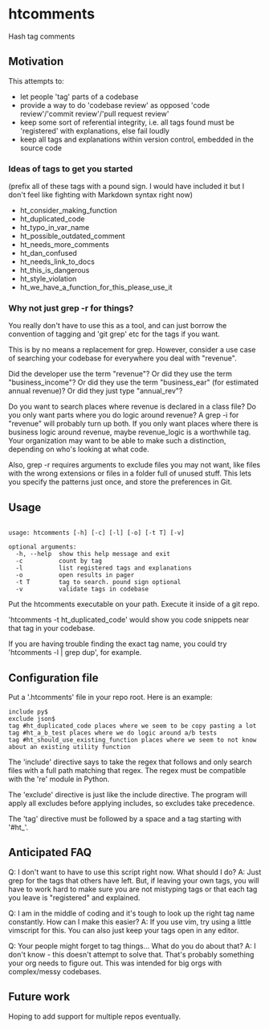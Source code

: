# htcomments
Hash tag comments


## Motivation

This attempts to:
 - let people 'tag' parts of a codebase
 - provide a way to do 'codebase review' as opposed 'code review'/'commit review'/'pull request review'
 - keep some sort of referential integrity, i.e. all tags found must be 'registered' with explanations, 
else fail loudly
 - keep all tags and explanations within version control, embedded in the source code


### Ideas of tags to get you started

(prefix all of these tags with a pound sign.  I would have included it but I don't feel like fighting with 
Markdown syntax right now)

 - ht_consider_making_function
 - ht_duplicated_code
 - ht_typo_in_var_name
 - ht_possible_outdated_comment
 - ht_needs_more_comments
 - ht_dan_confused
 - ht_needs_link_to_docs
 - ht_this_is_dangerous
 - ht_style_violation
 - ht_we_have_a_function_for_this_please_use_it


### Why not just grep -r for things?

You really don't have to use this as a tool, and can just borrow the convention
of tagging and 'git grep' etc for the tags if you want.

This is by no means a replacement for grep.  However, consider a use case of
searching your codebase for everywhere you deal with "revenue".

Did the developer use the term "revenue"?  Or did they use the term "business_income"?  Or did they 
use the term "business_ear" (for estimated annual revenue)?  Or did they just type "annual_rev"?  

Do you want to search places where revenue is declared in a class file?  Do you only want parts 
where you do logic around revenue?  A grep -i for "revenue" will probably turn up both.  If you 
only want places where there is business logic around revenue, maybe revenue_logic is a worthwhile 
tag. Your organization may want to be able to make such a distinction, depending on who's looking 
at what code.

Also, grep -r requires arguments to exclude files you may not want, like files with the wrong extensions 
or files in a folder full of unused stuff. This lets you specify the patterns just once, and store the preferences 
in Git.


## Usage

```

usage: htcomments [-h] [-c] [-l] [-o] [-t T] [-v]

optional arguments:
  -h, --help  show this help message and exit
  -c          count by tag
  -l          list registered tags and explanations
  -o          open results in pager
  -t T        tag to search. pound sign optional
  -v          validate tags in codebase
```

Put the htcomments executable on your path.  Execute it inside of a git repo.

'htcomments -t ht_duplicated_code' would show you code snippets near that tag in your 
codebase.

If you are having trouble finding the exact tag name, you could try 'htcomments -l | grep dup', 
for example.


## Configuration file

Put a '.htcomments' file in your repo root.  Here is an example:

```
include py$
exclude json$
tag #ht_duplicated_code places where we seem to be copy pasting a lot
tag #ht_a_b_test places where we do logic around a/b tests
tag #ht_should_use_existing_function places where we seem to not know about an existing utility function
```

The 'include' directive says to take the regex that follows and only search files with a full path matching 
that regex.  The regex must be compatible with the 're' module in Python.

The 'exclude' directive is just like the include directive. The program will apply all excludes 
before applying includes, so excludes take precedence.

The 'tag' directive must be followed by a space and a tag starting with '#ht_'.


## Anticipated FAQ

Q: I don't want to have to use this script right now.  What should I do?
A: Just grep for the tags that others have left.  But, if leaving your own tags, you will have to work hard to make sure you are not mistyping tags or that each tag you leave is "registered" and explained.

Q: I am in the middle of coding and it's tough to look up the right tag name constantly.  How can I make this easier?
A: If you use vim, try using a little vimscript for this.  You can also just keep your tags open in any editor.

Q: Your people might forget to tag things... What do you do about that?
A: I don't know - this doesn't attempt to solve that.  That's probably something your org needs to 
figure out.  This was intended for big orgs with complex/messy codebases.

## Future work
Hoping to add support for multiple repos eventually.
